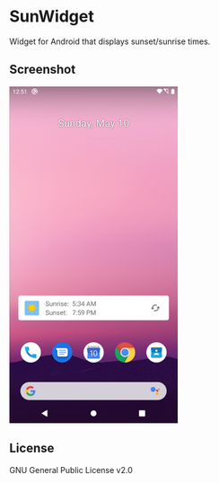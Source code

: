 # SunWidget
Widget for Android that displays sunset/sunrise times.

## Screenshot
![Screenshot](screenshot.png?raw=true "Screenshot")

## License
GNU General Public License v2.0 
